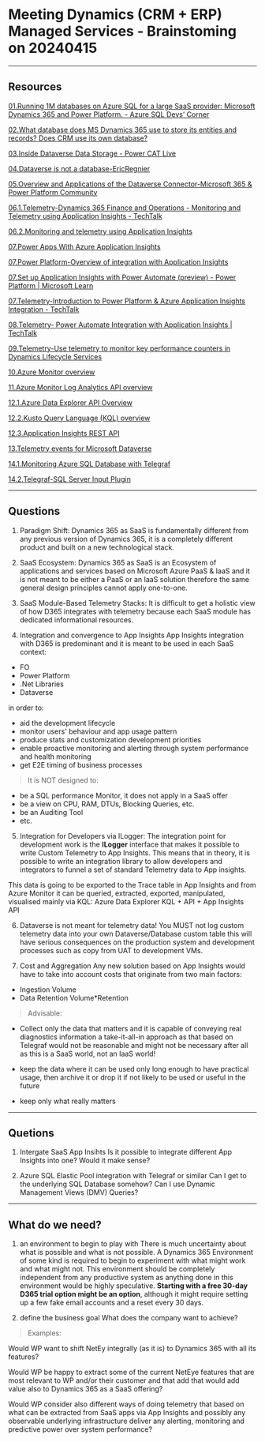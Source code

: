 ﻿
# Meeting Dynamics (CRM + ERP) Managed Services - Brainstoming on 20240415

---

## Resources

[01.Running 1M databases on Azure SQL for a large SaaS provider: Microsoft Dynamics 365 and Power Platform. - Azure SQL Devs’ Corner](https://devblogs.microsoft.com/azure-sql/running-1m-databases-on-azure-sql-for-a-large-saas-provider-microsoft-dynamics-365-and-power-platform/)

[02.What database does MS Dynamics 365 use to store its entities and records? Does CRM use its own database?](https://learn.microsoft.com/en-us/answers/questions/37161/what-database-does-ms-dynamics-365-use-to-store-it)  

[03.Inside Dataverse Data Storage - Power CAT Live](https://www.youtube.com/watch?v=bSscrGddctI)  

[04.Dataverse is not a database-EricRegnier ](https://powerusers.microsoft.com/t5/Power-Apps-Community-Blog/Dataverse-is-not-a-database/ba-p/756215)  

[05.Overview and Applications of the Dataverse Connector-Microsoft 365 & Power Platform Community](https://www.youtube.com/watch?v=v-dOcyp4Bp8)  

[06.1.Telemetry-Dynamics 365 Finance and Operations - Monitoring and Telemetry using Application Insights - TechTalk](https://youtu.be/bCmZ5yx_DsQ?si=FhLuwQRealaiQAod)  

[06.2.Monitoring and telemetry using Application Insights](https://learn.microsoft.com/en-us/dynamics365/fin-ops-core/dev-itpro/sysadmin/monitoring-and-telemetry-appinsights)    

[07.Power Apps With Azure Application Insights](https://powerusers.microsoft.com/t5/Webinars-and-Video-Gallery/Power-Apps-With-Azure-Application-Insights/td-p/536992)  

[07.Power Platform-Overview of integration with Application Insights](https://learn.microsoft.com/en-us/power-platform/admin/overview-integration-application-insights)  

[07.Set up Application Insights with Power Automate (preview) - Power Platform | Microsoft Learn](https://learn.microsoft.com/en-us/power-platform/admin/app-insights-cloud-flow)  

[07.Telemetry-Introduction to Power Platform & Azure Application Insights Integration - TechTalk](https://www.youtube.com/watch?v=amws6AEi0Uw)  

[08.Telemetry- Power Automate  Integration with Application Insights | TechTalk](https://www.youtube.com/watch?v=1bOwi313x6c&t=16s)  

[09.Telemetry-Use telemetry to monitor key performance counters in Dynamics Lifecycle Services](https://www.youtube.com/watch?v=18u6SC8GeFY)   

[10.Azure Monitor overview](https://learn.microsoft.com/en-us/azure/azure-monitor/overview)  

[11.Azure Monitor Log Analytics API overview](https://learn.microsoft.com/en-us/azure/azure-monitor/logs/api/overview)  

[12.1.Azure Data Explorer API Overview](https://learn.microsoft.com/en-us/azure/data-explorer/kusto/api/)  

[12.2.Kusto Query Language (KQL) overview](https://learn.microsoft.com/en-us/azure/data-explorer/kusto/query/)  

[12.3.Application Insights REST API](https://learn.microsoft.com/en-us/rest/api/application-insights/)  

[13.Telemetry events for Microsoft Dataverse](https://learn.microsoft.com/en-us/power-platform/admin/telemetry-events-dataverse)  

[14.1.Monitoring Azure SQL Database with Telegraf](https://techcommunity.microsoft.com/t5/azure-sql-blog/monitoring-azure-sql-database-with-telegraf/ba-p/882790)  

[14.2.Telegraf-SQL Server Input Plugin](https://github.com/influxdata/telegraf/tree/master/plugins/inputs/sqlserver)  

---

## Questions

1. Paradigm Shift:
Dynamics 365 as SaaS is fundamentally different from any previous version of Dynamics 365, 
it is a completely different product and built on a new technological stack.

2. SaaS Ecosystem:
Dynamics 365 as SaaS is an Ecosystem of applications and services based on Microsoft Azure 
PaaS & IaaS and it is not meant to be either a PaaS or an IaaS solution therefore the same
general design principles cannot apply one-to-one.

3. SaaS Module-Based Telemetry Stacks:
It is difficult to get a holistic view of how D365 integrates with telemetry because each 
SaaS module has dedicated informational resources.

4. Integration and convergence to App Insights
App Insights integration with D365 is predominant and it is meant to be used in each SaaS context:

- FO
- Power Platform
- .Net Libraries
- Dataverse

in order to:

- aid the development lifecycle
- monitor users' behaviour and app usage pattern 
- produce stats and customization development priorities
- enable proactive monitoring and alerting through system performance and health monitoring
- get E2E timing of business processes

> It is NOT designed to:

- be a SQL performance Monitor, it does not apply in a SaaS offer
- be a view on CPU, RAM, DTUs, Blocking Queries, etc.
- be an Auditing Tool
- etc.

5. Integration for Developers via ILogger:
The integration point for development work is the **ILogger** interface that makes it possible 
to write Custom Telemetry to App Insights. This means that in theory, it is possible to write 
an integration library to allow developers and integrators to funnel a set of standard Telemetry
data to App insights.

This data is going to be exported to the Trace table in App Insights and from Azure Monitor 
it can be queried, extracted, exported, manipulated, visualised mainly via KQL: Azure Data Explorer KQL + API + App Insights API

6. Dataverse is not meant for telemetry data!
You MUST not log custom telemetry data into your own Dataverse/Database custom table 
this will have serious consequences on the production system and development processes such
as copy from UAT to development VMs. 

7. Cost and Aggregation
Any new solution based on App Insights would have to take into account costs that originate from
two main factors:
- Ingestion Volume
- Data Retention Volume*Retention

> Advisable:

- Collect only the data that matters and it is capable of conveying real diagnostics information a take-it-all-in approach as that based on Telegraf would not be reasonable and might not be necessary after all as this is a SaaS world, not an IaaS world!

- keep the data where it can be used only long enough to have practical usage, then archive it or drop it if not likely to be used or useful in the future

- keep only what really matters

---

## Quetions

1. Intergate SaaS App Insihts
Is it possible to integrate different App Insights into one?
Would it make sense?

2. Azure SQL Elastic Pool integration with Telegraf or similar
Can I get to the underlying SQL Database somehow?
Can I use Dynamic Management Views (DMV) Queries?

---

## What do we need?

1. an environment to begin to play with
There is much uncertainty about what is possible and what is not possible.
A Dynamics 365 Environment of some kind is required to begin to experiment with what might work 
and what might not. This environment should be completely independent from any productive system as anything done in this environment would be highly speculative. 
**Starting with a free 30-day D365 trial option might be an option**, although it might require 
setting up a few fake email accounts and a reset every 30 days.

2. define the business goal
What does the company want to achieve?

> Examples:

Would WP want to shift NetEy integrally (as it is) to Dynamics 365 with all its features?

Would WP be happy to extract some of the current NetEye features that are most relevant to WP and/or their customer and that add that would add value also to Dynamics 365 as a SaaS offering?

Would WP consider also different ways of doing telemetry that based on what can be extracted
from SaaS apps via App Insights and possibly any observable underlying infrastructure deliver 
any alerting, monitoring and predictive power over system performance? 